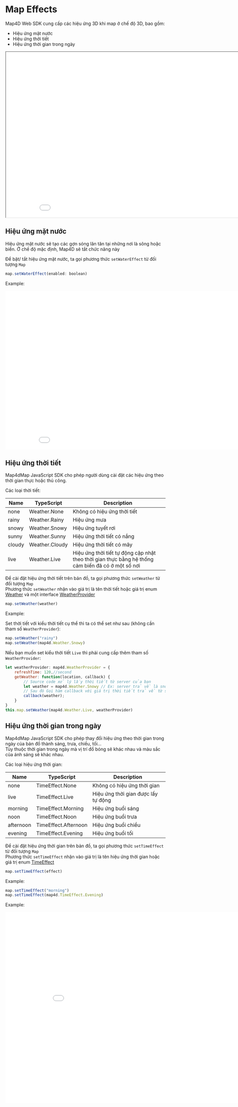 # Map Effects

Map4D Web SDK cung cấp các hiệu ứng 3D khi map ở chế độ 3D, bao gồm:

- Hiệu ứng mặt nước
- Hiệu ứng thời tiết
- Hiệu ứng thời gian trong ngày

<iframe src="./html/map-effect.html" style="min-width: 900px;" height="520px"></iframe>

## Hiệu ứng mặt nước

Hiệu ứng mặt nước sẽ tạo các gợn sóng lăn tăn tại những nơi là sông hoặc biển. Ở chế độ mặc định, Map4D sẽ tắt chức năng này

Để bật/ tắt hiệu ứng mặt nước, ta gọi phương thức `setWaterEffect` từ đối tượng `Map`

```js
map.setWaterEffect(enabled: boolean)
```


Example:
<iframe style="min-width: 900px;" height="500px" src="//jsfiddle.net/huydang/5v9kpe6h/embedded/" allowfullscreen="allowfullscreen" allowpaymentrequest frameborder="0"></iframe>

## Hiệu ứng thời tiết

Map4dMap JavaScript SDK cho phép người dùng cài đặt các hiệu ứng theo thời gian thực hoặc thủ công.

Các loại thời tiết:

| Name   | TypeScript     | Description                                                                                       |
|--------|----------------|---------------------------------------------------------------------------------------------------|
| none   | Weather.None   | Không có hiệu ứng thời tiết                                                                       |
| rainy  | Weather.Rainy  | Hiệu ứng mưa                                                                                      |
| snowy  | Weather.Snowy  | Hiệu ứng tuyết rơi                                                                                |
| sunny  | Weather.Sunny  | Hiệu ứng thời tiết có nắng                                                                        |
| cloudy | Weather.Cloudy | Hiệu ứng thời tiết có mây                                                                         |
| live   | Weather.Live   | Hiệu ứng thời tiết tự động cập nhật theo thời gian thực bằng hệ thống cảm biến đã có ở một số nơi |

Để cài đặt hiệu ứng thời tiết trên bản đồ, ta gọi phương thức `setWeather` từ đối tượng `Map`  
Phương thức `setWeather` nhận vào giá trị là tên thời tiết hoặc giá trị enum [Weather](/reference/map?id=weather-enum) và một
interface [WeatherProvider](reference/map?id=weatherprovider-interface)

```js
map.setWeather(weather)
```

Example:

Set thời tiết với kiểu thời tiết cụ thể thì ta có thể set như sau (không cần tham số `WeatherProvider`):

```js
map.setWeather("rainy")
map.setWeather(map4d.Weather.Snowy)
```

Nếu bạn muốn set kiểu thời tiết `Live` thì phải cung cấp thêm tham số `WeatherProvider`:

```js
let weatherProvider: map4d.WeatherProvider = {
    refreshTime: 120,//second
    getWeather: function(location, callback) {
        // Source code xử lý lấy thời tiết từ server của bạn
        let weather = map4d.Weather.Snowy // Ex: server trả về là snowy
        // Sau đó Gọi hàm callback với giá trị thời tiết trả về từ server
        callback(weather);
    }
}
this.map.setWeather(map4d.Weather.Live, weatherProvider)
```


## Hiệu ứng thời gian trong ngày

Map4dMap JavaScript SDK cho phép thay đổi hiệu ứng theo thời gian trong ngày của bản đồ thành sáng, trưa, chiều, tối...  
Tùy thuộc thời gian trong ngày mà vị trí đổ bóng sẽ khác nhau và màu sắc của ánh sáng sẽ khác nhau.

Các loại hiệu ứng thời gian:

| Name      | TypeScript           | Description                         |
|-----------|----------------------|-------------------------------------|
| none      | TimeEffect.None      | Không có hiệu ứng thời gian         |
| live      | TimeEffect.Live      | Hiệu ứng thời gian được lấy tự động |
| morning   | TimeEffect.Morning   | Hiệu ứng buổi sáng                  |
| noon      | TimeEffect.Noon      | Hiệu ứng buổi trưa                  |
| afternoon | TimeEffect.Afternoon | Hiệu ứng buổi chiều                 |
| evening   | TimeEffect.Evening   | Hiệu ứng buổi tối                   |


Để cài đặt hiệu ứng thời gian trên bản đồ, ta gọi phương thức `setTimeEffect` từ đối tượng `Map`  
Phương thức `setTimeEffect` nhận vào giá trị là tên hiệu ứng thời gian hoặc giá trị enum [TimeEffect](/reference/map?id=timeeffect-enum)

```js
map.setTimeEffect(effect)
```

Example:

```js
map.setTimeEffect("morning")
map.setTimeEffect(map4d.TimeEffect.Evening)
```

Example:
<iframe style="min-width: 900px;" height="600px" src="//jsfiddle.net/huydang/48su6hgx/embedded/" allowfullscreen="allowfullscreen" allowpaymentrequest frameborder="0"></iframe>
